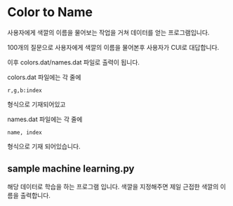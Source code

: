 # Color to Name
사용자에게 색깔의 이름을 물어보는 작업을 거쳐
데이터를 얻는 프로그램입니다.

100개의 질문으로 사용자에게 색깔의 이름을 물어본후
사용자가 CUI로 대답합니다.

이후 colors.dat/names.dat 파일로 출력이 됩니다.

colors.dat 파일에는
각 줄에
```
r,g,b:index
```
형식으로 기재되어있고

names.dat 파일에는
각 줄에
```
name, index
```
형식으로 기재 되어있습니다.

## sample machine learning.py
해당 데이터로 학습을 하는 프로그램 입니다.
색깔을 지정해주면 제일 근접한 색깔의 이름을 출력합니다.
